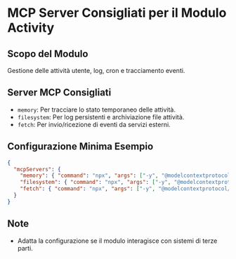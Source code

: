# MCP Server Consigliati per il Modulo Activity

## Scopo del Modulo
Gestione delle attività utente, log, cron e tracciamento eventi.

## Server MCP Consigliati
- `memory`: Per tracciare lo stato temporaneo delle attività.
- `filesystem`: Per log persistenti e archiviazione file attività.
- `fetch`: Per invio/ricezione di eventi da servizi esterni.

## Configurazione Minima Esempio
```json
{
  "mcpServers": {
    "memory": { "command": "npx", "args": ["-y", "@modelcontextprotocol/server-memory"] },
    "filesystem": { "command": "npx", "args": ["-y", "@modelcontextprotocol/server-filesystem"] },
    "fetch": { "command": "npx", "args": ["-y", "@modelcontextprotocol/server-fetch"] }
  }
}
```

## Note
- Adatta la configurazione se il modulo interagisce con sistemi di terze parti.
